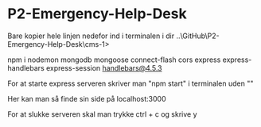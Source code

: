 # P2-Emergency-Help-Desk

<!-- CMS packages -->
Bare kopier hele linjen nedefor ind i terminalen i dir ..\GitHub\P2-Emergency-Help-Desk\cms-1>

npm i nodemon mongodb mongoose connect-flash cors express express-handlebars express-session handlebars@4.5.3



For at starte express serveren skriver man "npm start" i terminalen uden ""

Her kan man så finde sin side på localhost:3000

For at slukke serveren skal man trykke ctrl + c og skrive y
